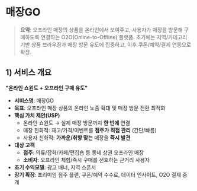 # 매장GO

> **요약**: 오프라인 매장의 상품을 온라인에서 보여주고, 사용자가 매장을 방문해 구매하도록 연결하는 O2O(Online-to-Offline) 플랫폼. 초기에는 지역/카테고리 기반 상품 브라우징과 매장 방문 유도에 집중하고, 이후 쿠폰/예약/결제 연동으로 확장.

## 1) 서비스 개요
**"온라인 쇼윈도 + 오프라인 구매 유도"**

- **서비스명**: 매장GO
- **목표**: 오프라인 매장 상품의 온라인 노출 확대 및 매장 방문 전환 최적화
- **핵심 가치 제안(USP)**
    - 온라인 쇼윈도 → 실제 매장 방문까지 **한 번에** 연결
    - 매장 친화적: 재고/가격/이벤트를 **점주가 직접 관리** (간단/빠름)
    - 사용자 친화적: **가까운/취향 맞는** 매장을 **즉시 발견**
- **대상 고객**
    - **점주**: 의류/잡화/카페/편집숍 등 동네 상권 오프라인 매장
    - **소비자**: 오프라인 체험/즉시 구매를 선호하는 근거리 사용자
- **초기 수익모델**: 광고 배너, 지역 스폰서
- **장기 확장**: 프리미엄 점주 플랜, 쿠폰/예약 수수료, 데이터 인사이트, O2O 결제 중개
